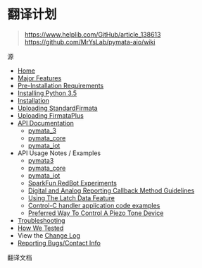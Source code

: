 # 翻译计划
>https://www.helplib.com/GitHub/article_138613  
>https://github.com/MrYsLab/pymata-aio/wiki  

源
* [Home](https://github.com/MrYsLab/pymata-aio/wiki)
* [Major Features](https://github.com/MrYsLab/pymata-aio/wiki/Major-Features)
* [Pre-Installation Requirements](https://github.com/MrYsLab/pymata-aio/wiki/Pre-Installation-Requirements)
* [Installing Python 3.5](https://github.com/MrYsLab/pymata-aio/wiki/Installing-Python-3.5)
* [Installation](https://github.com/MrYsLab/pymata-aio/wiki/Installation)
* [Uploading StandardFirmata](https://github.com/MrYsLab/pymata-aio/wiki/Uploading-StandardFirmata-To-Arduino)
* [Uploading FirmataPlus](https://github.com/MrYsLab/pymata-aio/wiki/Uploading-FirmataPlus-to-Arduino)
* [API Documentation](http://htmlpreview.github.io/?https://github.com/MrYsLab/pymata-aio/blob/master/documentation/html/index.html)
     * [pymata_3](http://htmlpreview.github.io/?https://github.com/MrYsLab/pymata-aio/blob/master/documentation/html/pymata3.m.html)
     * [pymata_core](http://htmlpreview.github.io/?https://github.com/MrYsLab/pymata-aio/blob/master/documentation/html/pymata_core.m.html)
     * [pymata_iot](https://github.com/MrYsLab/pymata-aio/wiki/JSON-API-for-pymata_iot)
* API Usage Notes / Examples
     * [pymata3](https://github.com/MrYsLab/pymata-aio/wiki/Pymata3-Usage-Notes)
     * [pymata_core](https://github.com/MrYsLab/pymata-aio/wiki/PymataCore-Usage-Notes)
     * [pymata_iot](https://github.com/MrYsLab/pymata-aio/wiki/pymata_iot-Usage-Notes)
     * [SparkFun RedBot Experiments](https://github.com/MrYsLab/pymata-aio/tree/master/examples/sparkfun_redbot)
     * [Digital and Analog Reporting Callback Method Guidelines](https://github.com/MrYsLab/pymata-aio/wiki/Digital-And-Analog-Data-Reporting-Callback--Usage-Guidelines)
     * [Using The Latch Data Feature](https://github.com/MrYsLab/pymata-aio/wiki/Using-the-Latch-Data-Feature)
     * [Control-C handler application code examples](https://github.com/MrYsLab/pymata-aio/tree/master/examples/control_C_handlers)
     * [Preferred Way To Control A Piezo Tone Device](https://github.com/MrYsLab/pymata-aio/wiki/Preferred-Way-To-Control-A-Piezo-Tone-Device)
* [Troubleshooting](https://github.com/MrYsLab/pymata-aio/wiki/Troubleshooting)
* [How We Tested](https://github.com/MrYsLab/pymata-aio/wiki/How-We-Tested)
* View the [Change Log](https://github.com/MrYsLab/pymata-aio/blob/master/documentation/changelog.md)
* [Reporting Bugs/Contact Info](https://github.com/MrYsLab/pymata-aio/wiki/Contacting-Us)

翻译文档
